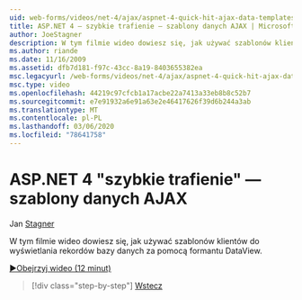 ```yaml
---
uid: web-forms/videos/net-4/ajax/aspnet-4-quick-hit-ajax-data-templates
title: ASP.NET 4 — szybkie trafienie — szablony danych AJAX | Microsoft Docs
author: JoeStagner
description: W tym filmie wideo dowiesz się, jak używać szablonów klientów do wyświetlania rekordów bazy danych za pomocą formantu DataView.
ms.author: riande
ms.date: 11/16/2009
ms.assetid: dfb7d181-f97c-43cc-8a19-8403655382ea
msc.legacyurl: /web-forms/videos/net-4/ajax/aspnet-4-quick-hit-ajax-data-templates
msc.type: video
ms.openlocfilehash: 44219c97cfcb1a17acbe22a7413a33eb8b8c52b7
ms.sourcegitcommit: e7e91932a6e91a63e2e46417626f39d6b244a3ab
ms.translationtype: MT
ms.contentlocale: pl-PL
ms.lasthandoff: 03/06/2020
ms.locfileid: "78641758"
---
```

# <a name="aspnet-4-quick-hit---ajax-data-templates"></a>ASP.NET 4 "szybkie trafienie" — szablony danych AJAX

Jan [Stagner](https://github.com/JoeStagner)

W tym filmie wideo dowiesz się, jak używać szablonów klientów do wyświetlania rekordów bazy danych za pomocą formantu DataView. 

[&#9654;Obejrzyj wideo (12 minut)](https://channel9.msdn.com/Blogs/ASP-NET-Site-Videos/aspnet-4-quick-hit-ajax-data-templates)

> [!div class="step-by-step"]
> [Wstecz](aspnet-4-quick-hit-jquery-syntax-for-microsoft-ajax.md)
